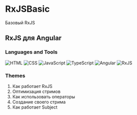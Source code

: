 # RxJSBasic
Базовый RxJS

## RxJS для Angular

### Languages and Tools
![HTML](https://img.shields.io/badge/-HTML5-090909?style=for-the-badge&logo=HTML5)
![CSS](https://img.shields.io/badge/-CSS-090909?style=for-the-badge&logo=CSS3)
![JavaScript](https://img.shields.io/badge/-JS-090909?style=for-the-badge&logo=JavaScript)
![TypeScript](https://img.shields.io/badge/-TypeScript-090909?style=for-the-badge&logo=TypeScript)
![Angular](https://img.shields.io/badge/-Angular-090909?style=for-the-badge&logo=angular)
![RxJS](https://img.shields.io/badge/-RxJS-090909?style=for-the-badge&logo=RxJS)

### Themes
<ol>
    <li>
        Как работает RxJS
    </li>
    <li>
        Оптимизация стримов
    </li>
    <li>
        Как использовать операторы
    </li>
    <li>
        Создание своего стрима
    </li>
    <li>
        Как работает Subject
    </li>
</ol>
